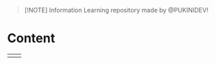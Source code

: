 
> [!NOTE] Information
> Learning repository made by @PUKINIDEV!
# Content

|     |     |
| --- | --- |
|     |     |



